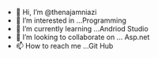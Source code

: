- 👋 Hi, I’m @thenajamniazi
- 👀 I’m interested in ...Programming 
- 🌱 I’m currently learning ...Andriod Studio
- 💞️ I’m looking to collaborate on ... Asp.net
- 📫 How to reach me ...Git Hub


<!---
thenajamniazi/thenajamniazi is a ✨ special ✨ repository because its `README.md` (this file) appears on your GitHub profile.
You can click the Preview link to take a look at your changes.
--->
